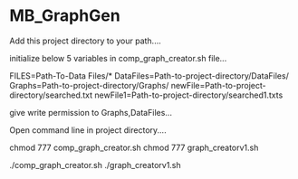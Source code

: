 # MB_GraphGen
Add this project directory to your path....

initialize below 5 variables in comp_graph_creator.sh file...

  FILES=Path-To-Data Files/*
  DataFiles=Path-to-project-directory/DataFiles/
  Graphs=Path-to-project-directory/Graphs/
  newFile=Path-to-project-directory/searched.txt
  newFile1=Path-to-project-directory/searched1.txts
  
give write permission to Graphs,DataFiles...

Open command line in project directory....

  chmod 777 comp_graph_creator.sh
  chmod 777 graph_creatorv1.sh
  
  ./comp_graph_creator.sh
  ./graph_creatorv1.sh
